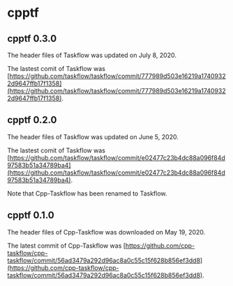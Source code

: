 # cpptf

## cpptf 0.3.0
The header files of Taskflow was updated on July 8, 2020.

The lastest comit of Taskflow was [https://github.com/taskflow/taskflow/commit/777989d503e16219a17409322d9647ffb17f1358](https://github.com/taskflow/taskflow/commit/777989d503e16219a17409322d9647ffb17f1358).


## cpptf 0.2.0
The header files of Taskflow was updated on June 5, 2020.

The lastest comit of Taskflow was [https://github.com/taskflow/taskflow/commit/e02477c23b4dc88a096f84d97583b51a34789ba4](https://github.com/taskflow/taskflow/commit/e02477c23b4dc88a096f84d97583b51a34789ba4).

Note that Cpp-Taskflow has been renamed to Taskflow.

## cpptf 0.1.0
The header files of Cpp-Taskflow was downloaded on May 19, 2020.

The latest commit of Cpp-Taskflow was [https://github.com/cpp-taskflow/cpp-taskflow/commit/56ad3479a292d96ac8a0c55c15f628b856ef3dd8](https://github.com/cpp-taskflow/cpp-taskflow/commit/56ad3479a292d96ac8a0c55c15f628b856ef3dd8).